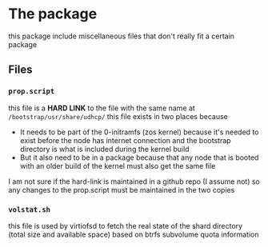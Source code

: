 # The package

this package include miscellaneous files that don't really fit a certain package

## Files

### `prop.script`

this file is a **HARD LINK** to the file with the same name at `/bootstrap/usr/share/udhcp/` this file exists in two places
because

- It needs to be part of the 0-initramfs (zos kernel) because it's needed to exist before the node has internet connection
and the bootstrap directory is what is included during the kernel build
- But it also need to be in a package because that any node that is booted with an older build of the kernel must also get the same
file

I am not sure if the hard-link is maintained in a github repo (I assume not) so any changes to the prop.script must be maintained in
the two copies

### `volstat.sh`

this file is used by virtiofsd to fetch the real state of the shard directory (total size and available space) based on btrfs subvolume quota information
